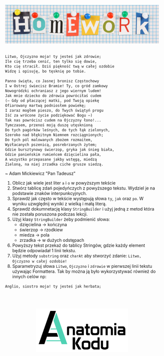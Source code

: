 <p align="center">
    <img src="../images/homework.png" width="800">
    <br/><br/>
</p>

```
Litwo, Ojczyzno moja! ty jesteś jak zdrowie;
Ile cię trzeba cenić, ten tylko się dowie,
Kto cię stracił. Dziś piękność twą w całej ozdobie
Widzę i opisuję, bo tęsknię po tobie.

Panno święta, co Jasnej bronisz Częstochowy
I w Ostrej świecisz Bramie! Ty, co gród zamkowy
Nowogródzki ochraniasz z jego wiernym ludem!
Jak mnie dziecko do zdrowia powróciłaś cudem
(— Gdy od płaczącej matki, pod Twoją opiekę
Ofiarowany martwą podniosłem powiekę;
I zaraz mogłem pieszo, do Twych świątyń progu
Iść za wrócone życie podziękować Bogu —)
Tak nas powrócisz cudem na Ojczyzny łono!...
Tymczasem, przenoś moją duszę utęsknioną
Do tych pagórków leśnych, do tych łąk zielonych,
Szeroko nad błękitnym Niemnem rozciągnionych;
Do tych pól malowanych zbożem rozmaitem,
Wyzłacanych pszenicą, posrebrzanych żytem;
Gdzie bursztynowy świerzop, gryka jak śnieg biała,
Gdzie panieńskim rumieńcem dzięcielina pała,
A wszystko przepasane jakby wstęgą, miedzą
Zieloną, na niej zrzadka ciche grusze siedzą.
```
~ Adam Mickiewicz "Pan Tadeusz"

1. Oblicz jak wiele jest liter `a` i `o` w powyższym tekście 
2. Stwórz tablicę zdań pojedyńczych z powyższego tekstu. Wydziel je na podstawie znaków interpunkcyjnych.
3. Sprawdź jak często w tekście występują słowa `ty`, `jak` oraz `po`. W wyniku uzwględnij wyniki z wielką i małą literą.
4. Sprawdź dokumnetację klasy `StringBuilder` i użyj jedną z metod która nie została poruszona podczas lekcji.
5. Użyj klasy `StringBuilder` żeby podmienić słowa: 
   - dzięcielina -> kończyna
   - świerzop -> rzodkiew
   - miedza -> pola
   - zrzadka -> w dużych odstępach
6. Powyższy tekst przekaż do tablicy Stringów, gdzie każdy element będzie odpowiadał 1 linii tekstu.
7. Użyj metody `substring` oraz `charAt` aby stworzyć zdanie: `Litwo, Ojczyzno w całej ozdobie!`
8. Sparametryzuj słowa `Litwo`, `Ojczyzno` i `zdrowie` w pierwszej linii tekstu używając Formattera. Tak by można ją było wykorzystywać również do innych celów np: 
 
`Anglio, siostro moja! ty jesteś jak herbata;`

<p align="center">
    <br/><br/><br/>
    <img src="../images/logo-ak.png" width="300">
</p>